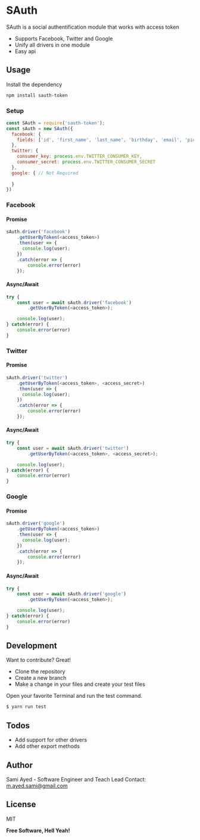 # SAuth

SAuth is a social authentification module that works with access token

  - Supports Facebook, Twitter and Google
  - Unify all drivers in one module
  - Easy api

## Usage
Install the dependency
```sh
npm install sauth-token
```
### Setup
```javascript
const SAuth = require('sauth-token');
const sAuth = new SAuth({
  facebook: {
    fields: ['id', 'first_name', 'last_name', 'birthday', 'email', 'picture']
  },
  twitter: {
    consumer_key: process.env.TWITTER_CONSUMER_KEY,
    consumer_secret: process.env.TWITTER_CONSUMER_SECRET
  },
  google: { // Not Required
      
  }
})
```

### Facebook
#### Promise
```javascript
sAuth.driver('facebook')
    .getUserByToken(<access_token>)
    .then(user => {
      console.log(user);
    })
    .catch(error => {
        console.error(error)
    });
```
#### Async/Await
```javascript
try {
    const user = await sAuth.driver('facebook')
        .getUserByToken(<access_token>);

    console.log(user);
} catch(error) {
    console.error(error)
}
```
### Twitter
#### Promise
```javascript
sAuth.driver('twitter')
    .getUserByToken(<access_token>, <access_secret>)
    .then(user => {
      console.log(user);
    })
    .catch(error => {
        console.error(error)
    });
```
#### Async/Await
```javascript
try {
    const user = await sAuth.driver('twitter')
        .getUserByToken(<access_token>, <access_secret>);

    console.log(user);
} catch(error) {
    console.error(error)
}
```
### Google
#### Promise
```javascript
sAuth.driver('google')
    .getUserByToken(<access_token>)
    .then(user => {
      console.log(user);
    })
    .catch(error => {
        console.error(error)
    });
```
#### Async/Await
```javascript
try {
    const user = await sAuth.driver('google')
        .getUserByToken(<access_token>);

    console.log(user);
} catch(error) {
    console.error(error)
}
```
## Development

Want to contribute? Great!

  - Clone the repository
  - Create a new branch
  - Make a change in your files and create your test files

Open your favorite Terminal and run the test command.
```sh
$ yarn run test
```

## Todos

 - Add support for other drivers
 - Add other export methods

## Author
Sami Ayed - Software Engineer and Teach Lead
Contact: m.ayed.sami@gmail.com

License
----

MIT


**Free Software, Hell Yeah!**
